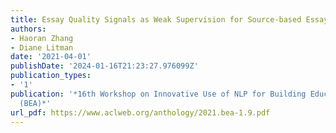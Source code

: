 ```yaml
---
title: Essay Quality Signals as Weak Supervision for Source-based Essay Scoring
authors:
- Haoran Zhang
- Diane Litman
date: '2021-04-01'
publishDate: '2024-01-16T21:23:27.976099Z'
publication_types:
- '1'
publication: '*16th Workshop on Innovative Use of NLP for Building Educational Applications
  (BEA)*'
url_pdf: https://www.aclweb.org/anthology/2021.bea-1.9.pdf
---
```

